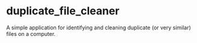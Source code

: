 # duplicate_file_cleaner
A simple application for identifying and cleaning duplicate (or very similar) files on a computer.
